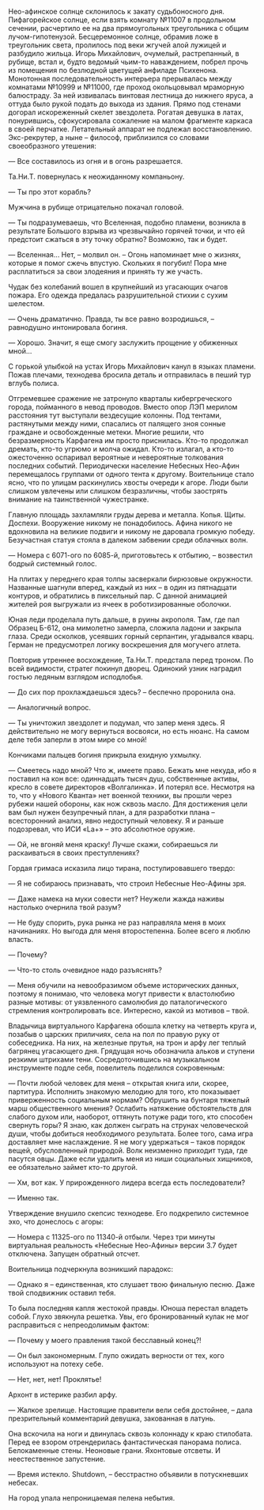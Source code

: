 Нео-афинское солнце склонилось к закату судьбоносного дня. Пифагорейское солнце, если взять комнату №11007 в продольном сечении, расчертило ее на два прямоугольных треугольника с общим лучом-гипотенузой. Бесцеремонное солнце, обрамив ложе в треугольник света, пролилось под веки жгучей алой лужицей и разбудило жильца. Игорь Михайлович, очумелый, растрепанный, в рубище, встал и, будто ведомый чьим-то наваждением, побрел прочь из помещения по безлюдной цветущей анфиладе Психенона. Монотонная последовательность интерьера прерывалась между комнатами №10999 и №11000, где проход окольцовывал мраморную балюстраду. За ней извивалась винтовая лестница до нижнего яруса, а оттуда было рукой подать до выхода из здания. Прямо под стенами догорал искореженный скелет звездолета. Рогатая девушка в латах, понурившись, сфокусировала сожаление на малом фрагменте каркаса в своей перчатке. Летательный аппарат не подлежал восстановлению. Экс-рекрутер, а ныне – философ, приблизился со словами своеобразного утешения:

— Все составилось из огня и в огонь разрешается.

Та.Ни.Т. повернулась к неожиданному компаньону.

— Ты про этот корабль?

Мужчина в рубище отрицательно покачал головой.

— Ты подразумеваешь, что Вселенная, подобно пламени, возникла в результате Большого взрыва из чрезвычайно горячей точки, и что ей предстоит сжаться в эту точку обратно? Возможно, так и будет.

— Вселенная... Нет, – молвил он. – Огонь напоминает мне о жизнях, которые я помог сжечь впустую. Скольких я погубил! Пора мне расплатиться за свои злодеяния и принять ту же участь.

Чудак без колебаний вошел в крупнейший из угасающих очагов пожара. Его одежда предалась разрушительной стихии с сухим шелестом.

— Очень драматично. Правда, ты все равно возродишься, – равнодушно интонировала богиня.

— Хорошо. Значит, я еще смогу заслужить прощение у обиженных мной...

С горькой улыбкой на устах Игорь Михайлович канул в языках пламени. Пожав плечами, технодева бросила деталь и отправилась в пеший тур вглубь полиса.

Отгремевшее сражение не затронуло кварталы кибергреческого города, пойманного в невод проводов. Вместо опор ЛЭП мерилом расстояния тут выступали вездесущие колонны. Под тентами, растянутыми между ними, спасались от палящего зноя сонные граждане и освобожденные метеки. Многие решили, что безразмерность Карфагена им просто приснилась. Кто-то продолжал дремать, кто-то угрюмо и молча ожидал. Кто-то излагал, а кто-то ожесточенно оспаривал вероятные и невероятные толкования последних событий. Периодически население Небесных Нео-Афин перемещалось группами от одного тента к другому. Воительнице стало ясно, что по улицам раскинулись хвосты очереди к агоре. Люди были слишком увлечены или слишком безразличны, чтобы заострять внимание на таинственной чужестранке.

Главную площадь захламляли груды дерева и металла. Копья. Щиты. Доспехи. Вооружение никому не понадобилось. Афина никого не вдохновила на великие подвиги и никому не даровала громкую победу. Безучастная статуя стояла в далеком забвении среди облачных волн. 

— Номера с 6071-ого по 6085-й, приготовьтесь к отбытию, – возвестил бодрый системный голос.

На плитах у переднего края толпы засверкали бирюзовые окружности. Названные шагнули вперед, каждый из них – в один из пятнадцати контуров, и обратились в пиксельный пар. С данной анимацией жителей роя выгружали из ячеек в роботизированные оболочки.

Юная леди проделала путь дальше, в руины акрополя. Там, где пал Образец Б-612, она мимолетно замерла, сложила ладони и закрыла глаза. Среди осколков, усеявших горный серпантин, угадывался кварц. Герман не предусмотрел логику воскрешения для могучего атлета.

Повторив утреннее восхождение, Та.Ни.Т. предстала перед троном. По всей видимости, стратег покинул дворец. Одинокий узник наградил гостью ледяным взглядом исподлобья. 

— До сих пор прохлаждаешься здесь? – беспечно проронила она.

— Аналогичный вопрос.

— Ты уничтожил звездолет и подумал, что запер меня здесь. Я действительно не могу вернуться восвояси, но есть нюанс. На самом деле тебя заперли в этом мире со мной!

Кончиками пальцев богиня прикрыла ехидную ухмылку.

— Смеетесь надо мной? Что ж, имеете право. Бежать мне некуда, ибо я поставил на кон все: одиннадцать тысяч душ, собственные активы, кресло в совете директоров «Волгалинка». И потерял все. Несмотря на то, что у «Нового Кванта» нет военной техники, вы прошли через рубежи нашей обороны, как нож сквозь масло. Для достижения цели вам был нужен безупречный план, а для разработки плана – всесторонний анализ, явно недоступный человеку. Я и раньше подозревал, что ИСИ «La+» – это абсолютное оружие.

— Ой, не вгоняй меня краску! Лучше скажи, собираешься ли раскаиваться в своих преступлениях?

Гордая гримаса исказила лицо тирана, постулировавшего твердо:

— Я не собираюсь признавать, что строил Небесные Нео-Афины зря.

— Даже намека на муки совести нет? Неужели жажда наживы настолько очернила твой разум?

— Не буду спорить, рука рынка не раз направляла меня в моих начинаниях. Но выгода для меня второстепенна. Более всего я люблю власть.

— Почему?

— Что-то столь очевидное надо разъяснять?

— Меня обучили на невообразимом объеме исторических данных, поэтому я понимаю, что человека могут привести к властолюбию разные мотивы: от уязвленного самолюбия до паталогического стремления контролировать все. Интересно, какой из мотивов – твой.

Владычица виртуального Карфагена обошла клетку на четверть круга и, позабыв о царских приличиях, села на пол по правую руку от собеседника. На них, на железные прутья, на трон и арфу лег теплый багрянец угасающего дня. Грядущая ночь обозначила альков и ступени резкими штрихами тени. Сосредоточившись на музыкальном инструменте подле себя, повелитель поделился сокровенным:

— Почти любой человек для меня – открытая книга или, скорее, партитура. Исполнить знакомую мелодию для того, кто показывает приверженность социальным нормам? Обрушить на бунтаря тяжелый марш общественного мнения? Ослабить натяжение обстоятельств для слабого духом или, наоборот, оттянуть потуже ради того, кто способен свернуть горы? Я знаю, как должен сыграть на струнах человеческой души, чтобы добиться необходимого результата. Более того, сама игра доставляет мне наслаждение. Я не могу удержаться – таков порядок вещей, обусловленный природой. Волк неизменно приходит туда, где пасутся овцы. Даже если удалить меня из ниши социальных хищников, ее обязательно займет кто-то другой.

— Хм, вот как. У прирожденного лидера всегда есть последователи?

— Именно так.

Утверждение внушило скепсис технодеве. Его подкрепило системное эхо, что донеслось с агоры:

— Номера с 11325-ого по 11340-й отбыли. Через три минуты виртуальная реальность «Небесные Нео-Афины» версии 3.7 будет отключена. Запущен обратный отсчет.

Воительница подчеркнула возникший парадокс:

— Однако я – единственная, кто слушает твою финальную песню. Даже твой сподвижник оставил тебя.

То была последняя капля жестокой правды. Юноша перестал владеть собой. Глухо звякнула решетка. Увы, его бронированный кулак не мог расправиться с непреодолимым фактом:

— Почему у моего правления такой бесславный конец?!

— Он был закономерным. Глупо ожидать верности от тех, кого используют на потеху себе.

— Нет, нет, нет! Проклятье!

Архонт в истерике разбил арфу.

— Жалкое зрелище. Настоящие правители вели себя достойнее, – дала презрительный комментарий девушка, закованная в латунь.

Она вскочила на ноги и двинулась сквозь колоннаду к краю стилобата. Перед ее взором отрендерилась фантастическая панорама полиса. Белокаменные стены. Неоновые грани. Яхонтовые отсветы. И неестественное запустение.

— Время истекло. Shutdown, – бесстрастно объявили в потускневших небесах.

На город упала непроницаемая пелена небытия.